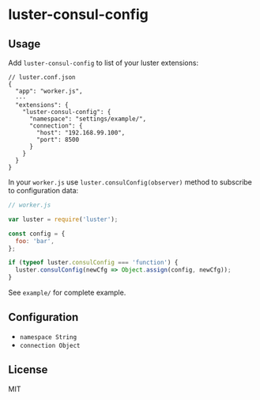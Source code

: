 # luster-consul-config

## Usage

Add `luster-consul-config` to list of your luster extensions:

~~~
// luster.conf.json
{
  "app": "worker.js",
  ···
  "extensions": {
    "luster-consul-config": {
      "namespace": "settings/example/",
      "connection": {
        "host": "192.168.99.100",
        "port": 8500
      }
    }
  }
}
~~~

In your `worker.js` use `luster.consulConfig(observer)` method to subscribe to configuration data:

~~~javascript
// worker.js

var luster = require('luster');

const config = {
  foo: 'bar',
};

if (typeof luster.consulConfig === 'function') {
  luster.consulConfig(newCfg => Object.assign(config, newCfg));
}
~~~

See `example/` for complete example.

## Configuration

- `namespace String`
- `connection Object`

## License

MIT
